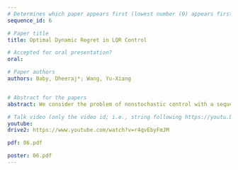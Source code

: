 ```yaml
---
# Determines which paper appears first (lowest number (0) appears first)
sequence_id: 6

# Paper title
title: Optimal Dynamic Regret in LQR Control

# Accepted for oral presentation?
oral: 

# Paper authors
authors: Baby, Dheeraj*; Wang, Yu-Xiang


# Abstract for the papers
abstract: We consider the problem of nonstochastic control with a sequence of quadratic losses, i.e., LQR control. We provide an efficient online algorithm that achieves an optimal dynamic (policy) regret of $\tilde{O}(n^{1/3} \TV(M_{1:n}^{2/3}  \vee 1)$, where $\TV(M_{1:n})$ is the total variation of any oracle sequence of \emph{Disturbance Action} policies parameterized by $M_1,...,M_n$ --- chosen in hindsight to cater to unknown nonstationarity. The rate improves the best known rate of $\tilde{O}(\sqrt{n (\TV(M_{1:n})+1)} )$ for general convex losses and is information-theoretically optimal for LQR. Main technical components include the reduction of LQR to online linear regression with delayed feedback due to Foster and Simchowitz 2020, as well as a new \emph{proper} learning algorithm with an optimal $\tilde{O}(n^{1/3})$ dynamic regret on a family of ``minibatched'' quadratic losses, which could be of independent interest.

# Talk video (only the video id; i.e., string following https://youtu.be/)
youtube: 
drive2: https://www.youtube.com/watch?v=r4qvEbyFmJM

pdf: 06.pdf

poster: 06.pdf
---
```

